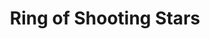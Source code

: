 ---
title: "Ring of Shooting Stars"

item:
  aura: "Strong evocation"
  casterLevel: "12th"
  prerequisites:
    feats:   ["{% feat_link forge-ring %}"]
    spells:  ["{% spell_link light %}", "{% spell_link faerie-fire %}", "{% spell_link fireball %}", "{% spell_link lightning-bolt %}"]
    special: []
  marketPrice: 50000
  description: |
    This ring has two modes of operation, one for being in shadowy darkness or outdoors at night and a second one when the wearer is underground or indoors at night.

    During the night under the open sky or in areas of shadow or darkness, the _ring of shooting stars_ can perform the following functions on command.

     * {% spell_link dancing-lights %} (once per hour)
     * {% spell_link light %} (twice per night)
     * _ball lightning_ (special, once per night)
     * _shooting stars_ (special, three per week)

    The first special function, _ball lightning_, releases one to four balls of lightning (ring wearer's choice). These glowing globes resemble {% spell_link dancing-lights %}, and the ring wearer controls them in the same fashion (see the {% spell_link dancing-lights %} spell description). The spheres have a 120-foot range and a duration of 4 rounds. They can be moved at 120 feet per round. Each sphere is about 3 feet in diameter, and any creature who comes within 5 feet of one causes its charge to dissipate, taking electricity damage in the process according to the number of balls created.

    |---
    | Number of Balls | Damage per Ball
    |-|-
    | 4 lightning balls | {% die_roll 1 6 0 %} points of damage each
    | 3 lightning balls | {% die_roll 2 6 0 %} points of damage each
    | 2 lightning balls | {% die_roll 3 6 0 %} points of damage each
    | 1 lightning ball | {% die_roll 4 6 0 %} points of damage
    {: #ring-of-shooting-stars-table .table .table-bordered .table-hover .table-striped data-caption="Table: Ring of Shooting Stars" }

    Once the _ball lightning_ function is activated, the balls can be released at any time before the sun rises. (Multiple balls can be released in the same round.)

    The second special function produces three _shooting stars_ that can be released from the ring each week, simultaneously or one at a time. They impact for 12 points of damage and spread (as a {% spell_link fireball %}) in a 5-foot-radius sphere for 24 points of fire damage.

    Any creature struck by a _shooting star_ takes full damage from impact plus full fire damage from the spread unless it makes a DC 13 Reflex save. Creatures not struck but within the spread ignore the impact damage and take only half damage from the fire spread on a successful DC 13 Reflex save. Range is 70 feet, at the end of which the _shooting star_ explodes, unless it strikes a creature or object before that. A _shooting star_ always follows a straight line, and any creature in its path must make a save or be hit by the projectile.

    Indoors at night, or underground, the _ring of shooting stars_ has the following properties.

     * {% spell_link faerie-fire %} (twice per day)
     * _spark shower_ (special, once per day)

    The _spark shower_ is a flying cloud of sizzling purple sparks that fan out from the ring for a distance of 20 feet in an arc 10 feet wide. Creatures within this area take {% die_roll 2 8 0 %} points of damage each if not wearing metal armor or carrying a metal weapon. Those wearing metal armor and/or carrying a metal weapon take {% die_roll 4 8 0 %} points of damage.
---